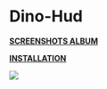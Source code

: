 # Dino-Hud

**[SCREENSHOTS ALBUM](https://imgur.com/a/rHr5T)** 

**[INSTALLATION](https://imgur.com/a/w3Ah6)**

![](https://i.imgur.com/qY6gmG1.jpg)
